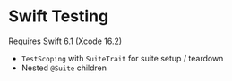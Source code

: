 # Swift Testing

Requires Swift 6.1 (Xcode 16.2)

* `TestScoping` with `SuiteTrait` for suite setup / teardown
* Nested `@Suite` children
